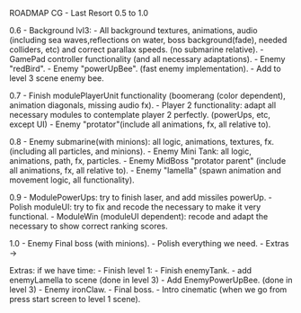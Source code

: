 ROADMAP CG - Last Resort 0.5 to 1.0

0.6 - Background lvl3:
		- All background textures, animations, audio (including sea waves,reflections on water, boss background(fade), 
		needed colliders, etc) and correct parallax speeds. (no submarine relative).
	- GamePad controller functionality (and all necessary adaptations).
	- Enemy "redBird".
	- Enemy "powerUpBee". (fast enemy implementation).
	- Add to level 3 scene enemy bee.

0.7 - Finish modulePlayerUnit functionality (boomerang (color dependent), animation diagonals, missing audio fx).
	- Player 2 functionality: adapt all necessary modules to contemplate player 2 perfectly. (powerUps, etc, except UI)
	- Enemy "protator"(include all animations, fx, all relative to).
	
	
0.8 - Enemy submarine(with minions): all logic, animations, textures, fx. (including all particles, and minions).
	- Enemy Mini Tank: all logic, animations, path, fx, particles.
	- Enemy MidBoss "protator parent" (include all animations, fx, all relative to).
	- Enemy "lamella" (spawn animation and movement logic, all functionality).

0.9 - ModulePowerUps: try to finish laser, and add missiles powerUp.
	- Polish moduleUI: try to fix and recode the necessary to make it very functional.
	- ModuleWin (moduleUI dependent): recode and adapt the necessary to show correct ranking scores.
	
1.0 - Enemy Final boss (with minions).
	- Polish everything we need.
	- Extras ->
	

Extras: if we have time:
	- Finish level 1:
		- Finish enemyTank.
		- add enemyLamella to scene (done in level 3)
		- Add EnemyPowerUpBee. (done in level 3)
		- Enemy ironClaw.
		- Final boss.
		- Intro cinematic (when we go from press start screen to level 1 scene).